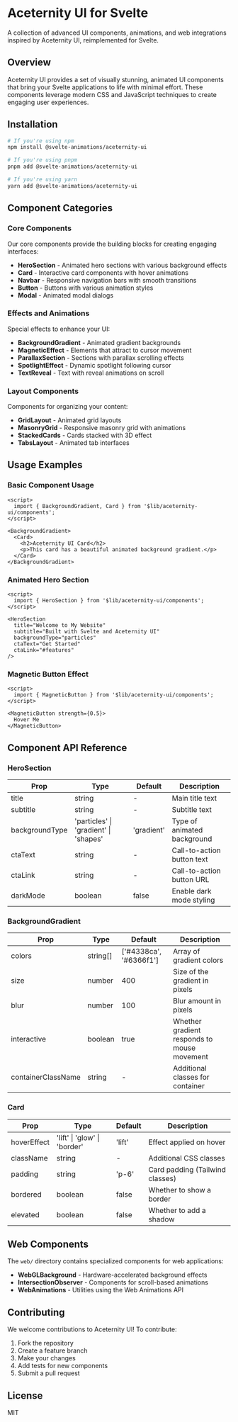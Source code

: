 # Aceternity UI for Svelte

A collection of advanced UI components, animations, and web integrations inspired by Aceternity UI, reimplemented for Svelte.

## Overview

Aceternity UI provides a set of visually stunning, animated UI components that bring your Svelte applications to life with minimal effort. These components leverage modern CSS and JavaScript techniques to create engaging user experiences.

## Installation

```bash
# If you're using npm
npm install @svelte-animations/aceternity-ui

# If you're using pnpm
pnpm add @svelte-animations/aceternity-ui

# If you're using yarn
yarn add @svelte-animations/aceternity-ui
```

## Component Categories

### Core Components

Our core components provide the building blocks for creating engaging interfaces:

- **HeroSection** - Animated hero sections with various background effects
- **Card** - Interactive card components with hover animations
- **Navbar** - Responsive navigation bars with smooth transitions
- **Button** - Buttons with various animation styles
- **Modal** - Animated modal dialogs

### Effects and Animations

Special effects to enhance your UI:

- **BackgroundGradient** - Animated gradient backgrounds
- **MagneticEffect** - Elements that attract to cursor movement
- **ParallaxSection** - Sections with parallax scrolling effects
- **SpotlightEffect** - Dynamic spotlight following cursor
- **TextReveal** - Text with reveal animations on scroll

### Layout Components

Components for organizing your content:

- **GridLayout** - Animated grid layouts
- **MasonryGrid** - Responsive masonry grid with animations
- **StackedCards** - Cards stacked with 3D effect
- **TabsLayout** - Animated tab interfaces

## Usage Examples

### Basic Component Usage

```svelte
<script>
  import { BackgroundGradient, Card } from '$lib/aceternity-ui/components';
</script>

<BackgroundGradient>
  <Card>
    <h2>Aceternity UI Card</h2>
    <p>This card has a beautiful animated background gradient.</p>
  </Card>
</BackgroundGradient>
```

### Animated Hero Section

```svelte
<script>
  import { HeroSection } from '$lib/aceternity-ui/components';
</script>

<HeroSection
  title="Welcome to My Website"
  subtitle="Built with Svelte and Aceternity UI"
  backgroundType="particles"
  ctaText="Get Started"
  ctaLink="#features"
/>
```

### Magnetic Button Effect

```svelte
<script>
  import { MagneticButton } from '$lib/aceternity-ui/components';
</script>

<MagneticButton strength={0.5}>
  Hover Me
</MagneticButton>
```

## Component API Reference

### HeroSection

| Prop | Type | Default | Description |
|------|------|---------|-------------|
| title | string | - | Main title text |
| subtitle | string | - | Subtitle text |
| backgroundType | 'particles' \| 'gradient' \| 'shapes' | 'gradient' | Type of animated background |
| ctaText | string | - | Call-to-action button text |
| ctaLink | string | - | Call-to-action button URL |
| darkMode | boolean | false | Enable dark mode styling |

### BackgroundGradient

| Prop | Type | Default | Description |
|------|------|---------|-------------|
| colors | string[] | ['#4338ca', '#6366f1'] | Array of gradient colors |
| size | number | 400 | Size of the gradient in pixels |
| blur | number | 100 | Blur amount in pixels |
| interactive | boolean | true | Whether gradient responds to mouse movement |
| containerClassName | string | - | Additional classes for container |

### Card

| Prop | Type | Default | Description |
|------|------|---------|-------------|
| hoverEffect | 'lift' \| 'glow' \| 'border' | 'lift' | Effect applied on hover |
| className | string | - | Additional CSS classes |
| padding | string | 'p-6' | Card padding (Tailwind classes) |
| bordered | boolean | false | Whether to show a border |
| elevated | boolean | false | Whether to add a shadow |

## Web Components

The `web/` directory contains specialized components for web applications:

- **WebGLBackground** - Hardware-accelerated background effects
- **IntersectionObserver** - Components for scroll-based animations
- **WebAnimations** - Utilities using the Web Animations API

## Contributing

We welcome contributions to Aceternity UI! To contribute:

1. Fork the repository
2. Create a feature branch
3. Make your changes
4. Add tests for new components
5. Submit a pull request

## License

MIT